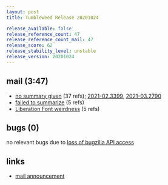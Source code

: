 ```yaml
---
layout: post
title: Tumbleweed Release 20201024

release_available: false
release_reference_count: 47
release_reference_count_mail: 47
release_score: 62
release_stability_level: unstable
release_version: 20201024
---
```


## mail (3:47)

- [no summary given](https://github.com/boombatower/tumbleweed-review/issues/10) (37 refs); [2021-02.3399](https://github.com/boombatower/tumbleweed-review/issues/10), [2021-03.2790](https://github.com/boombatower/tumbleweed-review/issues/10)
- [failed to summarize](https://lists.opensuse.org/opensuse-factory/2020-10/msg00275.html) (5 refs)
- [Liberation Font weirdness](https://lists.opensuse.org/opensuse-factory/2020-10/msg00308.html) (5 refs)

## bugs (0)

<!--more-->

no relevant bugs due to [loss of bugzilla API access](https://bugzilla.opensuse.org/show_bug.cgi?id=1157722)



## links

- [mail announcement](https://github.com/boombatower/tumbleweed-review/issues/10)

